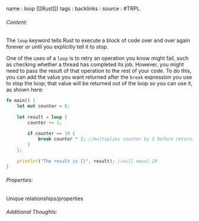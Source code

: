 name : loop ([[Rust]])
tags : 
backlinks : 
source : #TRPL 

###### Content:
The `loop` keyword tells Rust to execute a block of code over and over again forever or until you explicitly tell it to stop.

One of the uses of a `loop` is to retry an operation you know might fail, such as checking whether a thread has completed its job. However, you might need to pass the result of that operation to the rest of your code. To do this, you can add the value you want returned after the `break` expression you use to stop the loop; that value will be returned out of the loop so you can use it, as shown here:
```rust
fn main() {
	let mut counter = 0;
	
	let result = loop {
		counter += 1;
		
		if counter == 10 {
			break counter * 2; //multiplies counter by 2 before returning it
		}
	};
	
	println!("The result is {}", result); //will equal 20
}
```


###### Properties:
Unique relationships/properties

###### Additional Thoughts:
